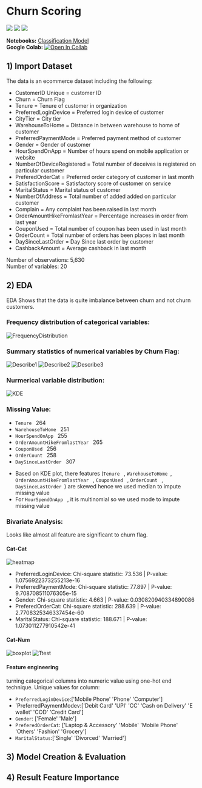 # Churn Scoring
[![](https://img.shields.io/badge/-Classification-orange)](#) [![](https://img.shields.io/badge/-Python-green)](#) [![](https://img.shields.io/badge/-Google--Colab-green)](#) 

**Notebooks:** [Classification Model](./ChurnScoring.ipynb)  
**Google Colab:** [![Open In Collab](https://colab.research.google.com/assets/colab-badge.svg)](https://colab.research.google.com/github/jane-russ/MADT8101/blob/main/4.ChurnScoring/ChurnScoring.ipynb)

## 1) Import Dataset
The data is an ecommerce dataset including the following: 
- CustomerID	Unique = customer ID
- Churn = Churn Flag
- Tenure = Tenure of customer in organization
- PreferredLoginDevice = Preferred login device of customer
- CityTier = City tier
- WarehouseToHome = Distance in between warehouse to home of customer
- PreferredPaymentMode = Preferred payment method of customer
- Gender = Gender of customer
- HourSpendOnApp = Number of hours spend on mobile application or website
- NumberOfDeviceRegistered = Total number of deceives is registered on particular customer
- PreferedOrderCat = Preferred order category of customer in last month
- SatisfactionScore = Satisfactory score of customer on service
- MaritalStatus = Marital status of customer
- NumberOfAddress = Total number of added added on particular customer
- Complain = Any complaint has been raised in last month
- OrderAmountHikeFromlastYear = Percentage increases in order from last year
- CouponUsed = Total number of coupon has been used in last month
- OrderCount = Total number of orders has been places in last month
- DaySinceLastOrder = Day Since last order by customer
- CashbackAmount = Average cashback in last month

Number of observations: 5,630   
Number of variables: 20

## 2) EDA
EDA Shows that the data is quite imbalance between churn and not churn customers. 
### Frequency distribution of categorical variables:
![FrequencyDistribution](./img/FrequencyDistribution.png)  

### Summary statistics of numerical variables by Churn Flag:  
![Describe1](./img/Describe1.PNG)
![Describe2](./img/Describe2.PNG)
![Describe3](./img/Describe3.PNG)

### Nurmerical variable distribution:
![KDE](./img/KDE.png)   

### Missing Value: 
-  `Tenure `                         264
-  `WarehouseToHome `                251
-  `HourSpendOnApp `                 255
-  `OrderAmountHikeFromlastYear `    265
-  `CouponUsed `                     256
-  `OrderCount `                     258
-  `DaySinceLastOrder `              307

* Based on KDE plot, there features (`Tenure ` , `WarehouseToHome `, `OrderAmountHikeFromlastYear ` , `CouponUsed ` , `OrderCount ` , `DaySinceLastOrder `) are skewed hence we used median to impute missing value
* For  `HourSpendOnApp ` , it is multinomial so we used mode to impute missing value

### Bivariate Analysis: 
Looks like almost all feature are significant to churn flag.

#### Cat-Cat
![heatmap](./img/heatmap.png) 
- PreferredLoginDevice: Chi-square statistic: 73.536 | P-value: 1.0756922373255213e-16
- PreferredPaymentMode: Chi-square statistic: 77.897 | P-value: 9.708708511076305e-15
- Gender: Chi-square statistic: 4.663 | P-value: 0.030820940334890086
- PreferedOrderCat: Chi-square statistic: 288.639 | P-value: 2.7708325346337454e-60
- MaritalStatus: Chi-square statistic: 188.671 | P-value: 1.073011277910542e-41

#### Cat-Num
![boxplot](./img/boxplot.png) 
![Ttest](./img/Ttest.PNG) 

#### Feature engineering 
turning categorical columns into numeric value using one-hot end technique. Unique values for column:
- `PreferredLoginDevice`:['Mobile Phone' 'Phone' 'Computer']
- `PreferredPaymentModev:['Debit Card' 'UPI' 'CC' 'Cash on Delivery' 'E wallet' 'COD' 'Credit Card']
- `Gender`: ['Female' 'Male']
- `PreferedOrderCat`: ['Laptop & Accessory' 'Mobile' 'Mobile Phone' 'Others' 'Fashion' 'Grocery']
- `MaritalStatus`:['Single' 'Divorced' 'Married']
  
## 3) Model Creation & Evaluation
## 4) Result Feature Importance
